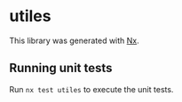 # utiles

This library was generated with [Nx](https://nx.dev).

## Running unit tests

Run `nx test utiles` to execute the unit tests.
